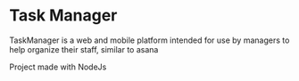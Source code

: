 # Task Manager

TaskManager is a web and mobile platform intended for use by managers to help organize their staff, similar to asana

Project made with NodeJs
